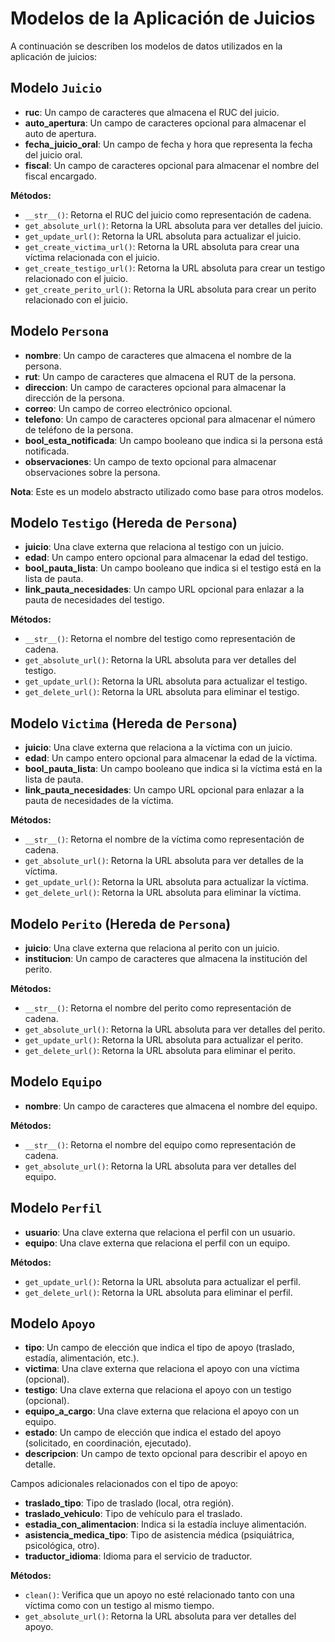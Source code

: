 # Modelos de la Aplicación de Juicios

A continuación se describen los modelos de datos utilizados en la aplicación de juicios:

## Modelo `Juicio`
- **ruc**: Un campo de caracteres que almacena el RUC del juicio.
- **auto_apertura**: Un campo de caracteres opcional para almacenar el auto de apertura.
- **fecha_juicio_oral**: Un campo de fecha y hora que representa la fecha del juicio oral.
- **fiscal**: Un campo de caracteres opcional para almacenar el nombre del fiscal encargado.

**Métodos:**
- `__str__()`: Retorna el RUC del juicio como representación de cadena.
- `get_absolute_url()`: Retorna la URL absoluta para ver detalles del juicio.
- `get_update_url()`: Retorna la URL absoluta para actualizar el juicio.
- `get_create_victima_url()`: Retorna la URL absoluta para crear una víctima relacionada con el juicio.
- `get_create_testigo_url()`: Retorna la URL absoluta para crear un testigo relacionado con el juicio.
- `get_create_perito_url()`: Retorna la URL absoluta para crear un perito relacionado con el juicio.

## Modelo `Persona`
- **nombre**: Un campo de caracteres que almacena el nombre de la persona.
- **rut**: Un campo de caracteres que almacena el RUT de la persona.
- **direccion**: Un campo de caracteres opcional para almacenar la dirección de la persona.
- **correo**: Un campo de correo electrónico opcional.
- **telefono**: Un campo de caracteres opcional para almacenar el número de teléfono de la persona.
- **bool_esta_notificada**: Un campo booleano que indica si la persona está notificada.
- **observaciones**: Un campo de texto opcional para almacenar observaciones sobre la persona.

**Nota**: Este es un modelo abstracto utilizado como base para otros modelos.

## Modelo `Testigo` (Hereda de `Persona`)
- **juicio**: Una clave externa que relaciona al testigo con un juicio.
- **edad**: Un campo entero opcional para almacenar la edad del testigo.
- **bool_pauta_lista**: Un campo booleano que indica si el testigo está en la lista de pauta.
- **link_pauta_necesidades**: Un campo URL opcional para enlazar a la pauta de necesidades del testigo.

**Métodos:**
- `__str__()`: Retorna el nombre del testigo como representación de cadena.
- `get_absolute_url()`: Retorna la URL absoluta para ver detalles del testigo.
- `get_update_url()`: Retorna la URL absoluta para actualizar el testigo.
- `get_delete_url()`: Retorna la URL absoluta para eliminar el testigo.

## Modelo `Victima` (Hereda de `Persona`)
- **juicio**: Una clave externa que relaciona a la víctima con un juicio.
- **edad**: Un campo entero opcional para almacenar la edad de la víctima.
- **bool_pauta_lista**: Un campo booleano que indica si la víctima está en la lista de pauta.
- **link_pauta_necesidades**: Un campo URL opcional para enlazar a la pauta de necesidades de la víctima.

**Métodos:**
- `__str__()`: Retorna el nombre de la víctima como representación de cadena.
- `get_absolute_url()`: Retorna la URL absoluta para ver detalles de la víctima.
- `get_update_url()`: Retorna la URL absoluta para actualizar la víctima.
- `get_delete_url()`: Retorna la URL absoluta para eliminar la víctima.

## Modelo `Perito` (Hereda de `Persona`)
- **juicio**: Una clave externa que relaciona al perito con un juicio.
- **institucion**: Un campo de caracteres que almacena la institución del perito.

**Métodos:**
- `__str__()`: Retorna el nombre del perito como representación de cadena.
- `get_absolute_url()`: Retorna la URL absoluta para ver detalles del perito.
- `get_update_url()`: Retorna la URL absoluta para actualizar el perito.
- `get_delete_url()`: Retorna la URL absoluta para eliminar el perito.

## Modelo `Equipo`
- **nombre**: Un campo de caracteres que almacena el nombre del equipo.

**Métodos:**
- `__str__()`: Retorna el nombre del equipo como representación de cadena.
- `get_absolute_url()`: Retorna la URL absoluta para ver detalles del equipo.

## Modelo `Perfil`
- **usuario**: Una clave externa que relaciona el perfil con un usuario.
- **equipo**: Una clave externa que relaciona el perfil con un equipo.

**Métodos:**
- `get_update_url()`: Retorna la URL absoluta para actualizar el perfil.
- `get_delete_url()`: Retorna la URL absoluta para eliminar el perfil.

## Modelo `Apoyo`
- **tipo**: Un campo de elección que indica el tipo de apoyo (traslado, estadía, alimentación, etc.).
- **victima**: Una clave externa que relaciona el apoyo con una víctima (opcional).
- **testigo**: Una clave externa que relaciona el apoyo con un testigo (opcional).
- **equipo_a_cargo**: Una clave externa que relaciona el apoyo con un equipo.
- **estado**: Un campo de elección que indica el estado del apoyo (solicitado, en coordinación, ejecutado).
- **descripcion**: Un campo de texto opcional para describir el apoyo en detalle.

Campos adicionales relacionados con el tipo de apoyo:
- **traslado_tipo**: Tipo de traslado (local, otra región).
- **traslado_vehiculo**: Tipo de vehículo para el traslado.
- **estadia_con_alimentacion**: Indica si la estadía incluye alimentación.
- **asistencia_medica_tipo**: Tipo de asistencia médica (psiquiátrica, psicológica, otro).
- **traductor_idioma**: Idioma para el servicio de traductor.

**Métodos:**
- `clean()`: Verifica que un apoyo no esté relacionado tanto con una víctima como con un testigo al mismo tiempo.
- `get_absolute_url()`: Retorna la URL absoluta para ver detalles del apoyo.
